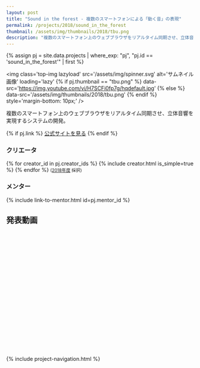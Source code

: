 ```yaml
---
layout: post
title: "Sound in the forest - 複数のスマートフォンによる「動く音」の表現"
permalink: /projects/2018/sound_in_the_forest
thumbnail: /assets/img/thumbnails/2018/tbu.png
description: "複数のスマートフォン上のウェブブラウザをリアルタイム同期させ、立体音響を実現するシステムの開発。"
---
```


{% assign pj = site.data.projects | where_exp: "pj", "pj.id == 'sound_in_the_forest'" | first %}

<img class='top-img lazyload' src='/assets/img/spinner.svg' alt='サムネイル画像' loading='lazy'
{% if pj.thumbnail == "tbu.png" %} data-src='https://img.youtube.com/vi/H7SCFi0fp7g/hqdefault.jpg'
{% else %}                         data-src='/assets/img/thumbnails/2018/tbu.png'
{% endif %}                        style='margin-bottom: 10px;' />

複数のスマートフォン上のウェブブラウザをリアルタイム同期させ、立体音響を実現するシステムの開発。

{% if pj.link %}
<a href="{{ pj.link }}" target="_blank" class="button">公式サイトを見る</a>
{% endif %}

### クリエータ
<p>
{% for creator_id in pj.creator_ids %}
  {% include creator.html is_simple=true %}
{% endfor %}
<small>(<a href='/projects/2018'>2018年度</a> 採択)</small>
</p>

### メンター
<p>{% include link-to-mentor.html id=pj.mentor_id %}</p>

## 発表動画
<div class="youtube">
  <iframe width="560" height="315" class="lazyload" data-src="https://www.youtube.com/embed/H7SCFi0fp7g?rel=0" frameborder="0" allowfullscreen=""></iframe>
</div>

{% include project-navigation.html %}

